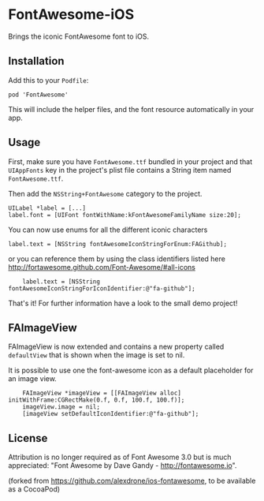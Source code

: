 FontAwesome-iOS
===================

Brings the iconic FontAwesome font to iOS.

Installation
--------------------

Add this to your `Podfile`:

```
pod 'FontAwesome'
```

This will include the helper files, and the font resource automatically in your app.

Usage
--------------------

First, make sure you have `FontAwesome.ttf` bundled in your project and that `UIAppFonts` key in the project's plist file contains a String item named `FontAwesome.ttf`.

Then add the `NSString+FontAwesome` category to the project.

	UILabel *label = [...]
	label.font = [UIFont fontWithName:kFontAwesomeFamilyName size:20];
	
You can now use enums for all the different iconic characters

```
label.text = [NSString fontAwesomeIconStringForEnum:FAGithub];
```

 or you can reference them by using the class identifiers listed here http://fortawesome.github.com/Font-Awesome/#all-icons

```	
	label.text = [NSString fontAwesomeIconStringForIconIdentifier:@"fa-github"];
```

That's it! For further information have a look to the small demo project!

FAImageView
--------------------

FAImageView is now extended and contains a new property called `defaultView` that is shown when the image is set to nil.

It is possible to use one the font-awesome icon as a default placeholder for an image view.

```
	FAImageView *imageView = [[FAImageView alloc] initWithFrame:CGRectMake(0.f, 0.f, 100.f, 100.f)];
    imageView.image = nil;
    [imageView setDefaultIconIdentifier:@"fa-github"];
```

License
-------------------

Attribution is no longer required as of Font Awesome 3.0 but is much appreciated: "Font Awesome by Dave Gandy - http://fontawesome.io".

(forked from https://github.com/alexdrone/ios-fontawesome, to be available as a CocoaPod)